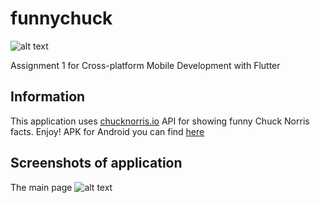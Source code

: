 # funnychuck
![alt text](https://api.chucknorris.io/img/chucknorris_logo_coloured_small@2x.png)

Assignment 1 for Cross-platform Mobile Development with Flutter
## Information
This application uses [chucknorris.io](https://api.chucknorris.io) API for showing funny Chuck Norris facts. 
Enjoy!
APK for Android you can find [here](https://github.com/bkmceh/funnychuck/tree/master/apk)
## Screenshots of application
The main page
![alt text](https://github.com/bkmceh/funnychuck/tree/master/screenshots/main.png)
